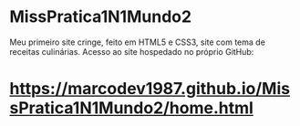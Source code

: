 # MissPratica1N1Mundo2
Meu primeiro site cringe,  feito em HTML5 e CSS3, site com tema de receitas culinárias.
Acesso ao site hospedado no próprio GitHub:
#   https://marcodev1987.github.io/MissPratica1N1Mundo2/home.html
